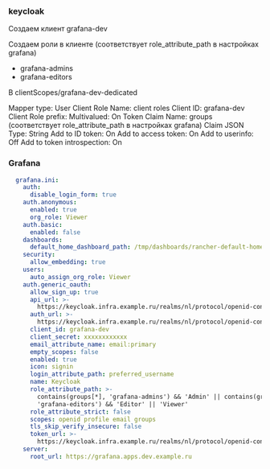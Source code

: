 ### keycloak
Создаем клиент grafana-dev

Создаем роли в клиенте (соответствует role_attribute_path в настройках grafana)
- grafana-admins
- grafana-editors

В clientScopes/grafana-dev-dedicated


Mapper type: User Client Role
Name: client roles
Client ID: grafana-dev
Client Role prefix:
Multivalued: On
Token Claim Name: groups (соответствует role_attribute_path в настройках grafana)
Claim JSON Type: String
Add to ID token: On
Add to access token: On
Add to userinfo: Off
Add to token introspection: On

### Grafana
```yaml
  grafana.ini:
    auth:
      disable_login_form: true
    auth.anonymous:
      enabled: true
      org_role: Viewer
    auth.basic:
      enabled: false
    dashboards:
      default_home_dashboard_path: /tmp/dashboards/rancher-default-home.json
    security:
      allow_embedding: true
    users:
      auto_assign_org_role: Viewer
    auth.generic_oauth:
      allow_sign_up: true
      api_url: >-
        https://keycloak.infra.example.ru/realms/nl/protocol/openid-connect/userinfo
      auth_url: >-
        https://keycloak.infra.example.ru/realms/nl/protocol/openid-connect/auth
      client_id: grafana-dev
      client_secret: xxxxxxxxxxxx
      email_attribute_name: email:primary
      empty_scopes: false
      enabled: true
      icon: signin
      login_attribute_path: preferred_username
      name: Keycloak
      role_attribute_path: >-
        contains(groups[*], 'grafana-admins') && 'Admin' || contains(groups[*],
        'grafana-editors') && 'Editor' || 'Viewer'
      role_attribute_strict: false
      scopes: openid profile email groups
      tls_skip_verify_insecure: false
      token_url: >-
        https://keycloak.infra.example.ru/realms/nl/protocol/openid-connect/token
    server:
      root_url: https://grafana.apps.dev.example.ru
```
